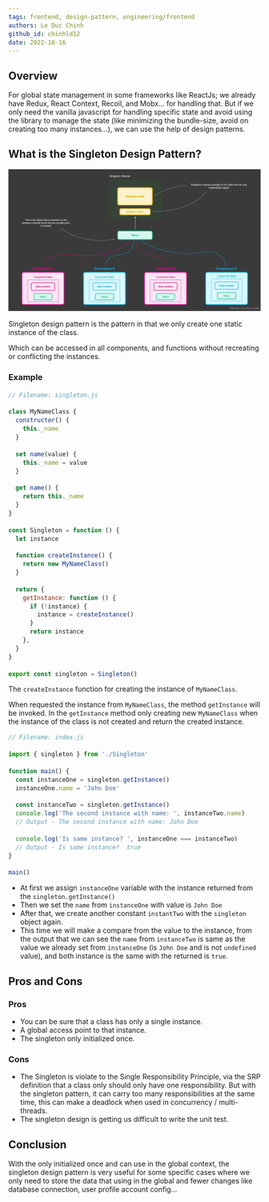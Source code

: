 ```yaml
---
tags: frontend, design-pattern, engineering/frontend
authors: Le Duc Chinh
github_id: chinhld12
date: 2022-10-16
---
```


## Overview

For global state management in some frameworks like ReactJs; we already have Redux, React Context, Recoil, and Mobx... for handling that. But if we only need the vanilla javascript for handling specific state and avoid using the library to manage the state (like minimizing the bundle-size, avoid on creating too many instances...), we can use the help of design patterns.

## What is the Singleton Design Pattern?

![](assets/singleton-design-pattern-in-javascript_singleton-pattern.webp)

Singleton design pattern is the pattern in that we only create one static instance of the class.

Which can be accessed in all components, and functions without recreating or conflicting the instances.

### Example

```javascript
// Filename: singleton.js

class MyNameClass {
  constructor() {
    this._name
  }

  set name(value) {
    this._name = value
  }

  get name() {
    return this._name
  }
}

const Singleton = function () {
  let instance

  function createInstance() {
    return new MyNameClass()
  }

  return {
    getInstance: function () {
      if (!instance) {
        instance = createInstance()
      }
      return instance
    },
  }
}

export const singleton = Singleton()
```

The `createInstance` function for creating the instance of `MyNameClass`.

When requested the instance from `MyNameClass`, the method `getInstance` will be invoked. In the `getInstance` method only creating new `MyNameClass` when the instance of the class is not created and return the created instance.

```javascript
// Filename: index.js

import { singleton } from './Singleton'

function main() {
  const instanceOne = singleton.getInstance()
  instanceOne.name = 'John Doe'

  const instanceTwo = singleton.getInstance()
  console.log('The second instance with name: ', instanceTwo.name)
  // Output - The second instance with name: John Doe

  console.log('Is same instance? ', instanceOne === instanceTwo)
  // Output - Is same instance?  true
}

main()
```

- At first we assign `instanceOne` variable with the instance returned from the `singleton.getInstance()`
- Then we set the `name` from `instanceOne` with value is `John Doe`
- After that, we create another constant `instantTwo` with the `singleton` object again.
- This time we will make a compare from the value to the instance, from the output that we can see the `name` from `instanceTwo` is same as the value we already set from `instanceOne` (is `John Doe` and is not `undefined` value), and both instance is the same with the returned is `true`.

## Pros and Cons

### Pros

- You can be sure that a class has only a single instance.
- A global access point to that instance.
- The singleton only initialized once.

### Cons

- The Singleton is violate to the Single Responsibility Principle, via the SRP definition that a class only should only have one responsibility. But with the singleton pattern, it can carry too many responsibilities at the same time, this can make a deadlock when used in concurrency / multi-threads.
- The singleton design is getting us difficult to write the unit test.

## Conclusion

With the only initialized once and can use in the global context, the singleton design pattern is very useful for some specific cases where we only need to store the data that using in the global and fewer changes like database connection, user profile account config...
